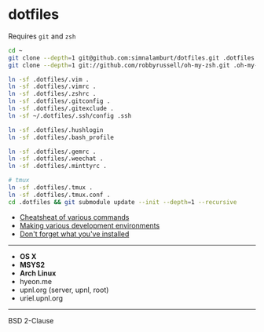 dotfiles
=====

Requires `git` and `zsh`

```bash
cd ~
git clone --depth=1 git@github.com:simnalamburt/dotfiles.git .dotfiles
git clone --depth=1 git://github.com/robbyrussell/oh-my-zsh.git .oh-my-zsh

ln -sf .dotfiles/.vim .
ln -sf .dotfiles/.vimrc .
ln -sf .dotfiles/.zshrc .
ln -sf .dotfiles/.gitconfig .
ln -sf .dotfiles/.gitexclude .
ln -sf ~/.dotfiles/.ssh/config .ssh

ln -sf .dotfiles/.hushlogin
ln -sf .dotfiles/.bash_profile

ln -sf .dotfiles/.gemrc .
ln -sf .dotfiles/.weechat .
ln -sf .dotfiles/.minttyrc .

# tmux
ln -sf .dotfiles/.tmux .
ln -sf .dotfiles/.tmux.conf .
cd .dotfiles && git submodule update --init --depth=1 --recursive
```

* [Cheatsheat of various commands](cheatsheat.md)
* [Making various development environments](installation.md)
* [Don't forget what you've installed](packages.md)

--------

* **OS X**
* **MSYS2**
* **Arch Linux**
* hyeon.me
* upnl.org (server, upnl, root)
* uriel.upnl.org

--------

BSD 2-Clause
